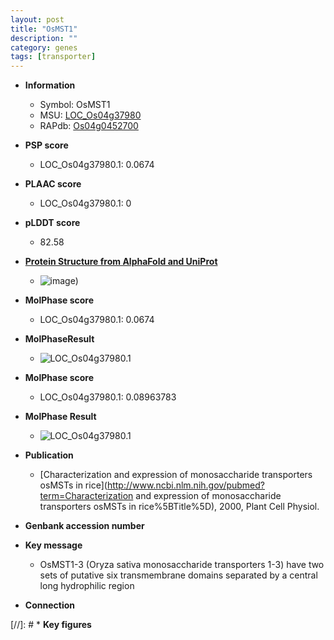 ```yaml
---
layout: post
title: "OsMST1"
description: ""
category: genes
tags: [transporter]
---
```


* **Information**  
    + Symbol: OsMST1  
    + MSU: [LOC_Os04g37980](http://rice.plantbiology.msu.edu/cgi-bin/ORF_infopage.cgi?orf=LOC_Os04g37980)  
    + RAPdb: [Os04g0452700](http://rapdb.dna.affrc.go.jp/viewer/gbrowse_details/irgsp1?name=Os04g0452700)  

* **PSP score**  
    + LOC_Os04g37980.1: 0.0674 

* **PLAAC score**  
    + LOC_Os04g37980.1: 0 

* **pLDDT score**
    + 82.58

* **[Protein Structure from AlphaFold and UniProt](https://www.uniprot.org/uniprotkb/Q0JCR9/entry#structure)**
    + ![image](https://ricepsp.github.io/images/Q0/AF-Q0JCR9-F1.png))

* **MolPhase score**
    + LOC_Os04g37980.1: 0.0674

* **MolPhaseResult**
    + ![LOC_Os04g37980.1](https://ricepsp.github.io/pictures/LOC_Os04g/LOC_Os04g37980.1.png)

* **MolPhase score**
    + LOC_Os04g37980.1: 0.08963783

* **MolPhase Result**
    + ![LOC_Os04g37980.1](https://304243504.github.io/Pictures/LOC_Os04g/LOC_Os04g37980.1.png)

* **Publication**  
    + [Characterization and expression of monosaccharide transporters osMSTs in rice](http://www.ncbi.nlm.nih.gov/pubmed?term=Characterization and expression of monosaccharide transporters osMSTs in rice%5BTitle%5D), 2000, Plant Cell Physiol.

* **Genbank accession number**  

* **Key message**  
    + OsMST1-3 (Oryza sativa monosaccharide transporters 1-3) have two sets of putative six transmembrane domains separated by a central long hydrophilic region

* **Connection**  

[//]: # * **Key figures**  


